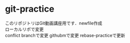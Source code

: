 # git-practice
このリポジトリはGit動画講座用です．newfile作成  
ローカルリポで変更  
conflict branchで変更
githubmで変更
rebase-practiceで更新 

